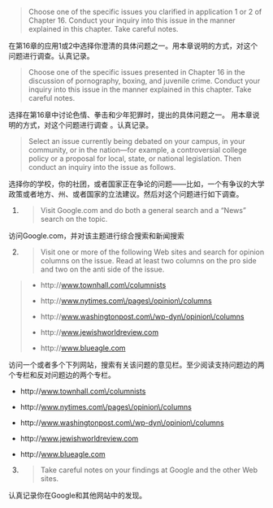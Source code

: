 > Choose one of the specific issues you clarified in application 1 or 2 of Chapter 16. Conduct your inquiry into this issue in the manner explained in this chapter. Take careful notes.

在第16章的应用1或2中选择你澄清的具体问题之一。用本章说明的方式，对这个问题进行调查。认真记录。
> Choose one of the specific issues presented in Chapter 16 in the discussion of pornography, boxing, and juvenile crime.  Conduct your inquiry into this issue in the manner explained in this chapter. Take careful notes.

选择在第16章中讨论色情、拳击和少年犯罪时，提出的具体问题之一。 用本章说明的方式，对这个问题进行调查 。认真记录。

> Select an issue currently being debated on your campus, in your community, or in the nation—for example, a controversial  college policy or a proposal for local, state, or national legislation. Then conduct an inquiry into the issue as follows.

选择你的学校，你的社团，或者国家正在争论的问题——比如，一个有争议的大学政策或者地方、州、或者国家的立法建议。然后对这个问题进行如下调查。
1. > Visit  Google.com and do both a general search and a “News” search on the topic.

  访问Google.com，并对该主题进行综合搜索和新闻搜索

2. > Visit one or more of the following Web sites and search for opinion columns on the issue. Read at least two columns on the pro  side and two on the anti side of the issue.
  > 
  > *  http:\/\/www.townhall.com\/columnists
  > 
  > * http:\/\/www.nytimes.com\/pages\/opinion\/columns
  > 
  > * http:\/\/www.washingtonpost.com\/wp-dyn\/opinion\/columns
  > 
  > * http:\/\/www.jewishworldreview.com
  > 
  > * http:\/\/www.blueagle.com

  访问一个或者多个下列网站，搜索有关该问题的意见栏。至少阅读支持问题边的两个专栏和反对问题边的两个专栏。

  * http:\/\/www.townhall.com\/columnists

  * http:\/\/www.nytimes.com\/pages\/opinion\/columns

  * http:\/\/www.washingtonpost.com\/wp-dyn\/opinion\/columns

  * http:\/\/www.jewishworldreview.com

  * http:\/\/www.blueagle.com


3. > Take careful notes on your findings at Google and the other Web sites.

  认真记录你在Google和其他网站中的发现。


